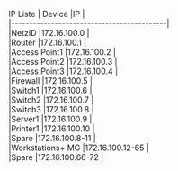 
IP Liste
| Device                  |IP               |  
|-------------------------------------------|  
|NetzID                   |172.16.100.0     |  
|Router                   |172.16.100.1     |  
|Access Point1            |172.16.100.2     |  
|Access Point2            |172.16.100.3     |  
|Access Point3            |172.16.100.4     |  
|Firewall                 |172.16.100.5     |  
|Switch1                  |172.16.100.6     |  
|Switch2                  |172.16.100.7     |  
|Switch3                  |172.16.100.8     |  
|Server1                  |172.16.100.9     |  
|Printer1                 |172.16.100.10    |  
|Spare                    |172.16.100.8-11  |  
|Workstations+ MG         |172.16.100.12-65 |  
|Spare                    |172.16.100.66-72 |  
